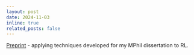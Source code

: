 ```yaml
---
layout: post
date: 2024-11-03
inline: true
related_posts: false
---
```


[Preprint](https://arxiv.org/abs/2411.00666) - applying techniques developed for my MPhil dissertation to RL.